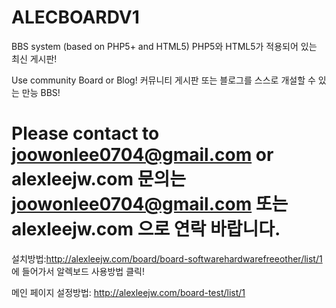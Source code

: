 ALECBOARDV1
========

BBS system (based on PHP5+ and HTML5)
PHP5와 HTML5가 적용되어 있는 최신 게시판!

Use community Board or Blog!
커뮤니티 게시판 또는 블로그를 스스로 개설할 수 있는 만능 BBS!

Please contact to joowonlee0704@gmail.com or alexleejw.com 
문의는 joowonlee0704@gmail.com 또는 alexleejw.com 으로 연락 바랍니다.
========
설치방법:http://alexleejw.com/board/board-softwarehardwarefreeother/list/1 에 들어가서 알렉보드 사용방법 클릭!



메인 페이지 설정방법: http://alexleejw.com/board-test/list/1
